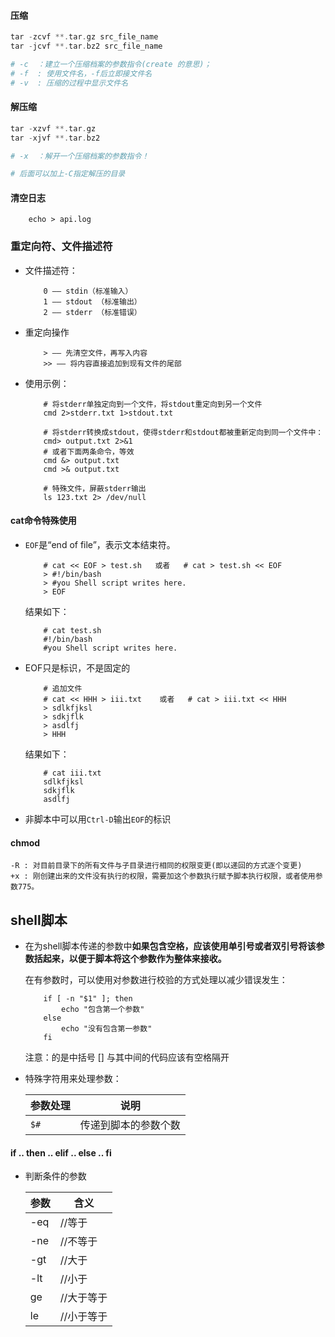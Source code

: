#### 压缩

```php
tar -zcvf **.tar.gz src_file_name
tar -jcvf **.tar.bz2 src_file_name

# -c  ：建立一个压缩档案的参数指令(create 的意思)；
# -f  : 使用文件名，-f后立即接文件名
# -v  : 压缩的过程中显示文件名
```

#### 解压缩

```php
tar -xzvf **.tar.gz
tar -xjvf **.tar.bz2

# -x  ：解开一个压缩档案的参数指令！

# 后面可以加上-C指定解压的目录
```

#### 清空日志

```
    echo > api.log
```

### 重定向符、文件描述符

* 文件描述符：
    
    ```
        0 —— stdin（标准输入）
        1 —— stdout （标准输出）
        2 —— stderr （标准错误）
    ```

* 重定向操作 
    
    ```
        > —— 先清空文件，再写入内容
        >> —— 将内容直接追加到现有文件的尾部
    ``` 

* 使用示例：
    
    ```
        # 将stderr单独定向到一个文件，将stdout重定向到另一个文件
        cmd 2>stderr.txt 1>stdout.txt

        # 将stderr转换成stdout，使得stderr和stdout都被重新定向到同一个文件中：
        cmd> output.txt 2>&1
        # 或者下面两条命令，等效
        cmd &> output.txt
        cmd >& output.txt
    ```

    ```
        # 特殊文件，屏蔽stderr输出
        ls 123.txt 2> /dev/null
    ```

#### cat命令特殊使用

* `EOF`是“end of file”，表示文本结束符。

    ```
        # cat << EOF > test.sh   或者   # cat > test.sh << EOF
        > #!/bin/bash
        > #you Shell script writes here.
        > EOF
    ```
    结果如下：
    ```
        # cat test.sh
        #!/bin/bash
        #you Shell script writes here.
    ```
* EOF只是标识，不是固定的

    ```
        # 追加文件
        # cat << HHH > iii.txt    或者   # cat > iii.txt << HHH
        > sdlkfjksl
        > sdkjflk
        > asdlfj
        > HHH
    ```
    结果如下：
    ```
        # cat iii.txt
        sdlkfjksl
        sdkjflk
        asdlfj
    ```
* 非脚本中可以用`Ctrl-D`输出`EOF`的标识


#### chmod

```
-R : 对目前目录下的所有文件与子目录进行相同的权限变更(即以递回的方式逐个变更)
+x : 刚创建出来的文件没有执行的权限，需要加这个参数执行赋予脚本执行权限，或者使用参数775。
```

## shell脚本

* 在为shell脚本传递的参数中**如果包含空格，应该使用单引号或者双引号将该参数括起来，以便于脚本将这个参数作为整体来接收。**

    在有参数时，可以使用对参数进行校验的方式处理以减少错误发生：
    ```
        if [ -n "$1" ]; then
            echo "包含第一个参数"
        else
            echo "没有包含第一参数"
        fi
    ```
    注意：的是中括号 [] 与其中间的代码应该有空格隔开

* 特殊字符用来处理参数：
     
    参数处理 | 说明
    ---------|----------
    `$#` | 传递到脚本的参数个数

#### if .. then .. elif .. else .. fi

* 判断条件的参数

    参数 | 含义
    ------- | -------
     -eq | //等于
     -ne | //不等于
     -gt | //大于
     -lt | //小于
     ge | //大于等于
     le | //小于等于